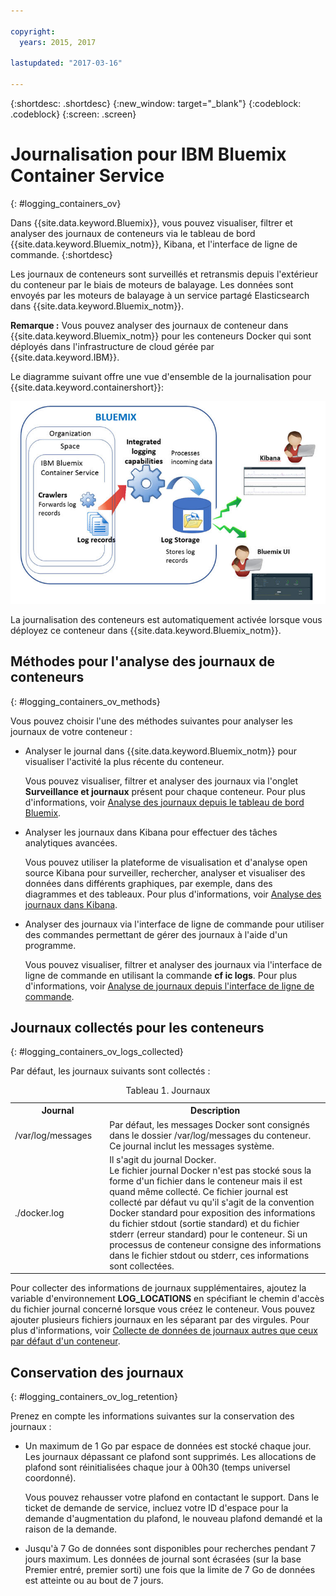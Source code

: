 ```yaml
---

copyright:
  years: 2015, 2017

lastupdated: "2017-03-16"

---
```



{:shortdesc: .shortdesc}
{:new_window: target="_blank"}
{:codeblock: .codeblock}
{:screen: .screen}


# Journalisation pour IBM Bluemix Container Service
{: #logging_containers_ov}

Dans {{site.data.keyword.Bluemix}}, vous pouvez visualiser, filtrer et analyser des journaux de conteneurs via le tableau de bord {{site.data.keyword.Bluemix_notm}}, Kibana, et l'interface de ligne de commande.
{:shortdesc}

Les journaux de conteneurs sont surveillés et retransmis depuis l'extérieur du conteneur par le biais de moteurs de balayage. Les données sont envoyés par les moteurs de balayage à un service partagé Elasticsearch dans {{site.data.keyword.Bluemix_notm}}.

**Remarque :** Vous pouvez analyser des journaux de conteneur dans {{site.data.keyword.Bluemix_notm}} pour les conteneurs Docker qui sont déployés dans l'infrastructure de cloud gérée par {{site.data.keyword.IBM}}. 

Le diagramme suivant offre une vue d'ensemble de la journalisation pour {{site.data.keyword.containershort}}:

![Vue d'ensemble des composants pour les conteneurs](images/logging_containers_ov.jpg "Vue d'ensemble des composants pour les conteneurs")

La journalisation des conteneurs est automatiquement activée lorsque vous déployez ce conteneur dans {{site.data.keyword.Bluemix_notm}}.


## Méthodes pour l'analyse des journaux de conteneurs
{: #logging_containers_ov_methods}
 
Vous pouvez choisir l'une des méthodes suivantes pour analyser les journaux de votre conteneur :

* Analyser le journal dans {{site.data.keyword.Bluemix_notm}} pour visualiser l'activité la plus récente du conteneur.
    
    Vous pouvez visualiser, filtrer et analyser des journaux via l'onglet **Surveillance et journaux** présent pour chaque conteneur. Pour plus d'informations, voir [Analyse des journaux depuis le tableau de bord Bluemix](../logging_view_dashboard.html#analyzing_logs_bmx_ui).
    
* Analyser les journaux dans Kibana pour effectuer des tâches analytiques avancées.
    
    Vous pouvez utiliser la plateforme de visualisation et d'analyse open source Kibana pour surveiller, rechercher, analyser et visualiser des données dans différents graphiques, par exemple, dans des diagrammes et des tableaux. Pour plus d'informations, voir [Analyse des journaux dans Kibana](../kibana4/logging_analyzing_logs_Kibana.html#analyzing_logs_Kibana).

* Analyser des journaux via l'interface de ligne de commande pour utiliser des commandes permettant de gérer des journaux à l'aide d'un programme.
    
    Vous pouvez visualiser, filtrer et analyser des journaux via l'interface de ligne de commande en utilisant la commande **cf ic logs**. Pour plus d'informations, voir [Analyse de journaux depuis l'interface de ligne de commande](../logging_view_cli.html#analyzing_logs_cli).

## Journaux collectés pour les conteneurs
{: #logging_containers_ov_logs_collected}

Par défaut, les journaux suivants sont collectés :

<table>
  <caption>Tableau 1. Journaux</caption>
  <tbody>
    <tr>
      <th align="center">Journal</th>
      <th align="center">Description</th>
    </tr>
    <tr>
      <td align="left" width="30%">/var/log/messages</td>
      <td align="left" width="70%"> Par défaut, les messages Docker sont consignés dans le dossier /var/log/messages du conteneur. Ce journal inclut les messages système.
      </td>
    </tr>
    <tr>
      <td align="left">./docker.log</td>
      <td align="left">Il s'agit du journal Docker. <br> Le fichier journal Docker n'est pas stocké sous la forme d'un fichier dans le conteneur mais il est quand même collecté. Ce fichier journal est collecté par défaut vu qu'il s'agit de la convention Docker standard pour exposition des informations du fichier stdout (sortie standard) et du fichier stderr (erreur standard) pour le conteneur. Si un processus de conteneur consigne des informations dans le fichier stdout ou stderr, ces informations sont collectées. 
      </td>
     </tr>
  </tbody>
</table>

Pour collecter des informations de journaux supplémentaires, ajoutez la variable d'environnement **LOG_LOCATIONS** en spécifiant le chemin d'accès du fichier journal concerné lorsque vous créez le conteneur. Vous pouvez ajouter plusieurs fichiers journaux en les séparant par des virgules. Pour plus d'informations, voir [Collecte de données de journaux autres que ceux par défaut d'un conteneur](logging_containers_other_logs.html#logging_containers_collect_data).



## Conservation des journaux
{: #logging_containers_ov_log_retention}

Prenez en compte les informations suivantes sur la conservation des journaux :

* Un maximum de 1 Go par espace de données est stocké chaque jour. Les journaux dépassant ce plafond sont supprimés. Les allocations de plafond sont réinitialisées chaque jour à 00h30 (temps universel coordonné). 

    Vous pouvez rehausser votre plafond en contactant le support. Dans le ticket de demande de service, incluez votre ID d'espace pour la demande d'augmentation du plafond, le nouveau plafond demandé et la raison de la demande.

* Jusqu'à 7 Go de données sont disponibles pour recherches pendant 7 jours maximum. Les données de journal sont écrasées (sur la base Premier entré, premier sorti) une fois que la limite de 7 Go de données est atteinte ou au bout de 7 jours.

